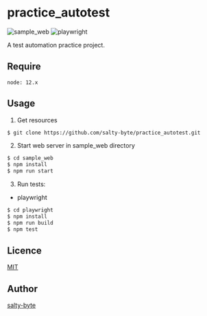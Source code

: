 practice_autotest
========
![sample_web](https://github.com/salty-byte/practice_autotest/workflows/sample_web%20CI/badge.svg)
![playwright](https://github.com/salty-byte/practice_autotest/workflows/playwright%20CI/badge.svg)  

A test automation practice project.

## Require

```
node: 12.x
```

## Usage

1. Get resources
```sh
$ git clone https://github.com/salty-byte/practice_autotest.git
```

2. Start web server in sample_web directory
```sh
$ cd sample_web
$ npm install
$ npm run start
```

3. Run tests:

* playwright
```sh
$ cd playwright
$ npm install
$ npm run build
$ npm test
```

## Licence

[MIT](https://github.com/salty-byte/practice_autotest/blob/master/LICENSE)

## Author

[salty-byte](https://github.com/salty-byte/)
